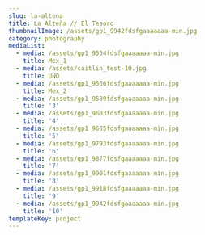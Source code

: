 ```yaml
---
slug: la-altena
title: La Alteña // El Tesoro
thumbnailImage: /assets/gp1_9942fdsfgaaaaaaa-min.jpg
category: photography
mediaList:
  - media: /assets/gp1_9554fdsfgaaaaaaa-min.jpg
    title: Mex_1
  - media: /assets/caitlin_test-10.jpg
    title: UNO
  - media: /assets/gp1_9566fdsfgaaaaaaa-min.jpg
    title: Mex_2
  - media: /assets/gp1_9589fdsfgaaaaaaa-min.jpg
    title: '3'
  - media: /assets/gp1_9603fdsfgaaaaaaa-min.jpg
    title: '4'
  - media: /assets/gp1_9685fdsfgaaaaaaa-min.jpg
    title: '5'
  - media: /assets/gp1_9793fdsfgaaaaaaa-min.jpg
    title: '6'
  - media: /assets/gp1_9877fdsfgaaaaaaa-min.jpg
    title: '7'
  - media: /assets/gp1_9901fdsfgaaaaaaa-min.jpg
    title: '8'
  - media: /assets/gp1_9918fdsfgaaaaaaa-min.jpg
    title: '9'
  - media: /assets/gp1_9942fdsfgaaaaaaa-min.jpg
    title: '10'
templateKey: project
---
```


